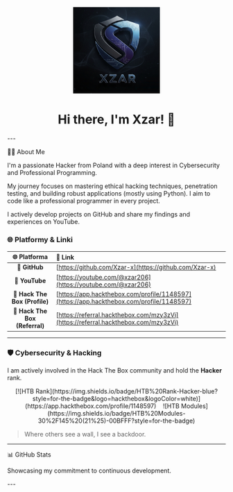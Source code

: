 <div align="center">  
  <img src="https://raw.githubusercontent.com/Xzar-x/images/main/logo.png" alt="Logo Xzar" width="200">  
  <h1>Hi there, I'm Xzar! 👋</h1>  
</div>  
---

🧑‍💻 About Me

I'm a passionate Hacker from Poland with a deep interest in Cybersecurity and Professional Programming.

My journey focuses on mastering ethical hacking techniques, penetration testing, and building robust applications (mostly using Python). I aim to code like a professional programmer in every project.

I actively develop projects on GitHub and share my findings and experiences on YouTube.

### 🌐 Platformy & Linki

| 🌐 Platforma | 🔗 Link |
| :---: | :--- |
| 🐙 **GitHub** | [https://github.com/Xzar-x](https://github.com/Xzar-x) |
| 🎥 **YouTube** | [https://youtube.com/@xzar206](https://youtube.com/@xzar206) |
| 🧠 **Hack The Box (Profile)** | [https://app.hackthebox.com/profile/1148597](https://app.hackthebox.com/profile/1148597) |
| 🎯 **Hack The Box (Referral)** | [https://referral.hackthebox.com/mzy3zVi](https://referral.hackthebox.com/mzy3zVi) |

---

### 🛡️ Cybersecurity & Hacking

I am actively involved in the Hack The Box community and hold the **Hacker** rank.

<div align="center">
  <!-- HTB Rank badge -->
  [![HTB Rank](https://img.shields.io/badge/HTB%20Rank-Hacker-blue?style=for-the-badge&logo=hackthebox&logoColor=white)](https://app.hackthebox.com/profile/1148597)
  &nbsp;&nbsp;
  <!-- HTB Modules progress badge -->
  ![HTB Modules](https://img.shields.io/badge/HTB%20Modules-30%2F145%20(21%25)-00BFFF?style=for-the-badge)
</div>

> Where others see a wall, I see a backdoor.
---

📊 GitHub Stats

Showcasing my commitment to continuous development.

<div align="center">  



</div>  
---

